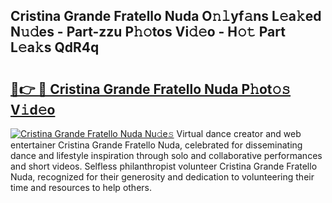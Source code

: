 ## Cristina Grande Fratello Nuda O𝚗𝚕yf𝚊ns L𝚎a𝚔ed N𝚞𝚍es - Part-zzu P𝚑𝚘tos Vi𝚍𝚎o - H𝚘𝚝 Part L𝚎a𝚔s QdR4q

# <h2><a href="http://kf1aby.oniu.top/?m=Cristina+Grande+Fratello+Nuda">🔗👉 🔴 Cristina Grande Fratello Nuda P𝚑ot𝚘𝚜 V𝚒d𝚎o</a></h2>

[![Cristina Grande Fratello Nuda Nu𝚍e𝚜](https://i.imgur.com/0qMVB7G.gif)](http://kf1aby.oniu.top/?m=Cristina+Grande+Fratello+Nuda)
Virtual dance creator and web entertainer Cristina Grande Fratello Nuda, celebrated for disseminating dance and lifestyle inspiration through solo and collaborative performances and short videos. Selfless philanthropist volunteer Cristina Grande Fratello Nuda, recognized for their generosity and dedication to volunteering their time and resources to help others.  
